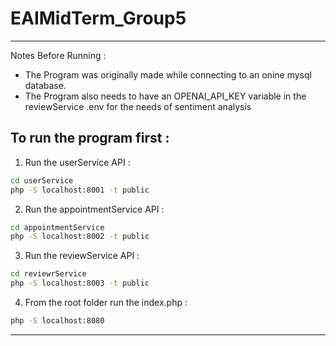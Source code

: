 # EAIMidTerm_Group5

----------------------------------------------------------------------------------------------------------------------------------------------------
Notes Before Running :
* The Program was originally made while connecting to an onine mysql database.
* The Program also needs to have an OPENAI_API_KEY variable in the reviewService .env for the needs of sentiment analysis

To run the program first :
----------------------------------------------------------------------------------------------------------------------------------------------------
1. Run the userService API :
```bash
cd userService
php -S localhost:8001 -t public
```
2. Run the appointmentService API :
```bash
cd appointmentService
php -S localhost:8002 -t public
```
3. Run the reviewService API :
```bash
cd reviewrService
php -S localhost:8003 -t public
```
4. From the root folder run the index.php :
```bash
php -S localhost:8080
```
----------------------------------------------------------------------------------------------------------------------------------------------------
